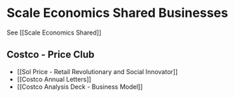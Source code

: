 # Scale Economics Shared Businesses
 
 See [[Scale Economics Shared]]
 
 
 
 ## Costco - Price Club
 - [[Sol Price - Retail Revolutionary and Social Innovator]]
 - [[Costco Annual Letters]]
 - [[Costco Analysis Deck - Business Model]]